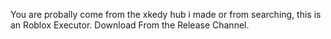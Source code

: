 You are probally come from the xkedy hub i made or from searching, this is an Roblox Executor. Download From the Release Channel.
